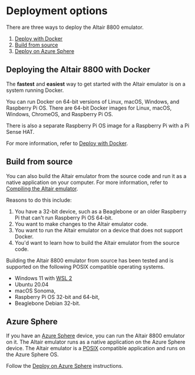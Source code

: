 # Deployment options

There are three ways to deploy the Altair 8800 emulator.

1. [Deploy with Docker](../40-deploy-with-docker/10-introduction.md)
2. [Build from source](../45-build-from-source/01-Introduction.md)
3. [Deploy on Azure Sphere](../50-azsphere/01-Introduction.md)

## Deploying the Altair 8800 with Docker

The **fastest** and **easiest** way to get started with the Altair emulator is on a system running Docker. 

You can run Docker on 64-bit versions of Linux, macOS, Windows, and Raspberry Pi OS. There are 64-bit Docker images for Linux, macOS, Windows, ChromeOS, and Raspberry Pi OS. 

There is also a separate Raspberry Pi OS image for a Raspberry Pi with a Pi Sense HAT.

For more information, refer to [Deploy with Docker](../40-deploy-with-docker/10-introduction.md).

## Build from source

You can also build the Altair emulator from the source code and run it as a native application on your computer. For more information, refer to [Compiling the Altair emulator](../45-build-from-source/01-Introduction.md).

Reasons to do this include:

1. You have a 32-bit device, such as a Beaglebone or an older Raspberry Pi that can't run Raspberry Pi OS 64-bit.
2. You want to make changes to the Altair emulator code.
3. You want to run the Altair emulator on a device that does not support Docker.
4. You'd want to learn how to build the Altair emulator from the source code.

Building the Altair 8800 emulator from source has been tested and is supported on the following POSIX compatible operating systems.

- Windows 11 with [WSL 2](https://docs.microsoft.com/windows/wsl/)
- Ubuntu 20.04
- macOS Sonoma,
- Raspberry Pi OS 32-bit and 64-bit,
- Beaglebone Debian 32-bit.

## Azure Sphere

If you have an [Azure Sphere](https://azure.microsoft.com/services/azure-sphere/) device, you can run the Altair 8800 emulator on it. The Altair emulator runs as a native application on the Azure Sphere device. The Altair emulator is a [POSIX](https://en.wikipedia.org/wiki/POSIX) compatible application and runs on the Azure Sphere OS.

Follow the [Deploy on Azure Sphere](../50-azsphere/01-Introduction.md) instructions.
